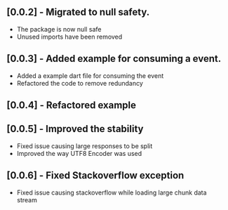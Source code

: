 ## [0.0.2] - Migrated to null safety.

* The package is now null safe
* Unused imports have been removed

## [0.0.3] - Added example for consuming a event.

* Added a example dart file for consuming the event
* Refactored the code to remove redundancy

## [0.0.4] - Refactored example

## [0.0.5] - Improved the stability

* Fixed issue causing large responses to be split
* Improved the way UTF8 Encoder was used

## [0.0.6] - Fixed Stackoverflow exception

* Fixed issue causing stackoverflow while loading large chunk data stream